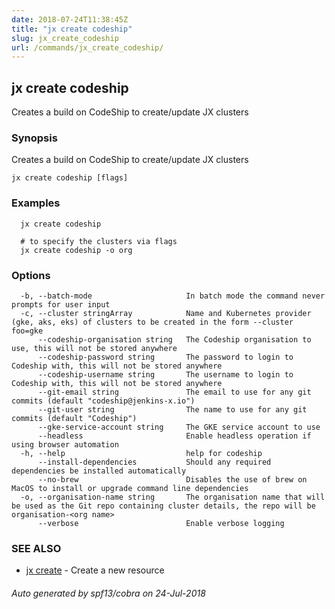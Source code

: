```yaml
---
date: 2018-07-24T11:38:45Z
title: "jx create codeship"
slug: jx_create_codeship
url: /commands/jx_create_codeship/
---
```

## jx create codeship

Creates a build on CodeShip to create/update JX clusters

### Synopsis

Creates a build on CodeShip to create/update JX clusters

```
jx create codeship [flags]
```

### Examples

```
  jx create codeship
  
  # to specify the clusters via flags
  jx create codeship -o org
```

### Options

```
  -b, --batch-mode                     In batch mode the command never prompts for user input
  -c, --cluster stringArray            Name and Kubernetes provider (gke, aks, eks) of clusters to be created in the form --cluster foo=gke
      --codeship-organisation string   The Codeship organisation to use, this will not be stored anywhere
      --codeship-password string       The password to login to Codeship with, this will not be stored anywhere
      --codeship-username string       The username to login to Codeship with, this will not be stored anywhere
      --git-email string               The email to use for any git commits (default "codeship@jenkins-x.io")
      --git-user string                The name to use for any git commits (default "Codeship")
      --gke-service-account string     The GKE service account to use
      --headless                       Enable headless operation if using browser automation
  -h, --help                           help for codeship
      --install-dependencies           Should any required dependencies be installed automatically
      --no-brew                        Disables the use of brew on MacOS to install or upgrade command line dependencies
  -o, --organisation-name string       The organisation name that will be used as the Git repo containing cluster details, the repo will be organisation-<org name>
      --verbose                        Enable verbose logging
```

### SEE ALSO

* [jx create](/commands/jx_create/)	 - Create a new resource

###### Auto generated by spf13/cobra on 24-Jul-2018
